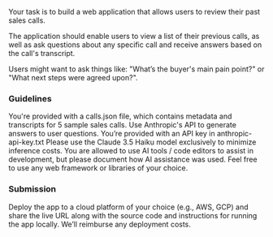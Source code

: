 Your task is to build a web application that allows users to review their past sales calls. 

The application should enable users to view a list of their previous calls, as well as ask questions about any specific call and receive answers based on the call's transcript. 

Users might want to ask things like: "What’s the buyer's main pain point?" or "What next steps were agreed upon?".

### Guidelines
You're provided with a calls.json file, which contains metadata and transcripts for 5 sample sales calls.
Use Anthropic's API to generate answers to user questions.
You’re provided with an API key in anthropic-api-key.txt
Please use the Claude 3.5 Haiku model exclusively to minimize inference costs.
You are allowed to use AI tools / code editors to assist in development, but please document how AI assistance was used.
Feel free to use any web framework or libraries of your choice.

### Submission
Deploy the app to a cloud platform of your choice (e.g., AWS, GCP) and share the live URL along with the source code and instructions for running the app locally. We’ll reimburse any deployment costs.